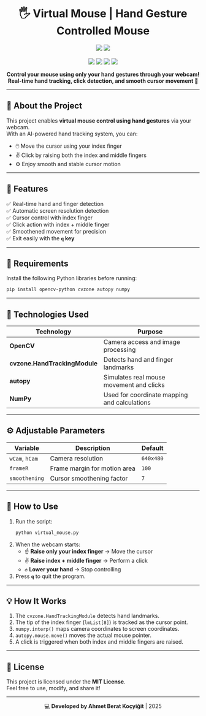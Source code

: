 <h1 align="center">🖐️ Virtual Mouse | Hand Gesture Controlled Mouse</h1>

<p align="center">
  <img src="https://www.vectorlogo.zone/logos/opencv/opencv-icon.svg" />
  <img src="https://www.vectorlogo.zone/logos/python/python-horizontal.svg" />
  <br/> <br/>
  <img src="https://img.shields.io/badge/Python-3.8+-blue?logo=python" />
  <img src="https://img.shields.io/badge/OpenCV-4.x-green?logo=opencv" />
  <img src="https://img.shields.io/badge/CvZone-1.5.6-orange" />
  <img src="https://img.shields.io/badge/Autopy-1.0-lightgrey" />
</p>

<p align="center">
  <b>Control your mouse using only your hand gestures through your webcam!<br>
  Real-time hand tracking, click detection, and smooth cursor movement 🚀</b>
</p>

---

## 🧠 About the Project

This project enables **virtual mouse control using hand gestures** via your webcam.  
With an AI-powered hand tracking system, you can:
- 🖱️ Move the cursor using your index finger  
- ✌️ Click by raising both the index and middle fingers  
- ⚙️ Enjoy smooth and stable cursor motion  

---

## 📸 Features

✅ Real-time hand and finger detection  
✅ Automatic screen resolution detection  
✅ Cursor control with index finger  
✅ Click action with index + middle finger  
✅ Smoothened movement for precision  
✅ Exit easily with the **`q` key**  

---

## 🧩 Requirements

Install the following Python libraries before running:

```bash
pip install opencv-python cvzone autopy numpy
```

---

## 🧰 Technologies Used

| Technology | Purpose |
|-------------|----------|
| **OpenCV** | Camera access and image processing |
| **cvzone.HandTrackingModule** | Detects hand and finger landmarks |
| **autopy** | Simulates real mouse movement and clicks |
| **NumPy** | Used for coordinate mapping and calculations |

---

## ⚙️ Adjustable Parameters

| Variable | Description | Default |
|-----------|--------------|----------|
| `wCam`, `hCam` | Camera resolution | `640x480` |
| `frameR` | Frame margin for motion area | `100` |
| `smoothening` | Cursor smoothening factor | `7` |

---

## 🚀 How to Use

1. Run the script:
   ```bash
   python virtual_mouse.py
   ```
2. When the webcam starts:
   - ☝️ **Raise only your index finger** → Move the cursor  
   - ✌️ **Raise index + middle finger** → Perform a click  
   - ✊ **Lower your hand** → Stop controlling  
3. Press **`q`** to quit the program.

---

## 💡 How It Works

1. The `cvzone.HandTrackingModule` detects hand landmarks.  
2. The tip of the index finger (`lmList[8]`) is tracked as the cursor point.  
3. `numpy.interp()` maps camera coordinates to screen coordinates.  
4. `autopy.mouse.move()` moves the actual mouse pointer.  
5. A click is triggered when both index and middle fingers are raised.

---

## 📜 License

This project is licensed under the **MIT License**.  
Feel free to use, modify, and share it!

---

<p align="center">
  💻 <b>Developed by Ahmet Berat Koçyiğit</b> | 2025
</p>
